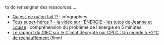 to do renseigner des ressources.....

- [Qu'est-ce qu'on fait ?!](https://www.qqf.fr/) : infographies
- [Tous super-héros ? - la vidéo sur l'ÉNERGIE - les tutos de Jeanne et Louise](https://invidious.fdn.fr//watch?v=HN8mcSKh_bk) : compréhension du problème de l'énergie en 5 minutes.
- [Le rapport du GIEC sur le Climat décrypté par CPLC : Un monde à +2°C de réchauffement
](https://invidious.fdn.fr//watch?v=tk-QuMCbw2I&feature=youtu.be) (5mn)
